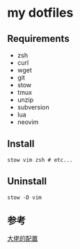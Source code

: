 # my dotfiles

## Requirements

- zsh
- curl
- wget
- git
- stow
- tmux
- unzip
- subversion
- lua
- neovim

## Install
```shell
stow vim zsh # etc...
```

## Uninstall
```shell
stow -D vim
```

## 参考
[大佬的配置](https://github.com/Aloxaf/dotfiles)
